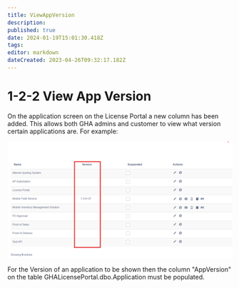 ```yaml
---
title: ViewAppVersion
description: 
published: true
date: 2024-01-19T15:01:30.418Z
tags: 
editor: markdown
dateCreated: 2023-04-26T09:32:17.182Z
---
```


# 1-2-2 View App Version

On the application screen on the License Portal a new column has been added. This allows both GHA admins and customer to view what version certain applications are. For example:

![image_2023-04-26_102700136.png](/image_2023-04-26_102700136.png)

For the Version of an application to be shown then the column "AppVersion"  on the table GHALicensePortal.dbo.Application must be populated. 